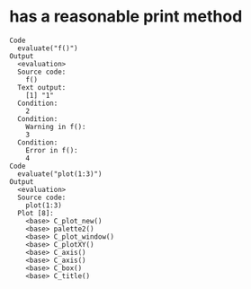 # has a reasonable print method

    Code
      evaluate("f()")
    Output
      <evaluation>
      Source code: 
        f()
      Text output: 
        [1] "1"
      Condition: 
        2
      Condition: 
        Warning in f():
        3
      Condition: 
        Error in f():
        4
    Code
      evaluate("plot(1:3)")
    Output
      <evaluation>
      Source code: 
        plot(1:3)
      Plot [8]:
        <base> C_plot_new()
        <base> palette2()
        <base> C_plot_window()
        <base> C_plotXY()
        <base> C_axis()
        <base> C_axis()
        <base> C_box()
        <base> C_title()


